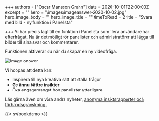 +++
authors = ["Oscar Mansson Grahn"]
date = 2020-10-01T22:00:00Z
excerpt = ""
hero = "/images/imageanswer-2020-10-02.jpg"
hero_image_body = ""
hero_image_title = ""
timeToRead = 2
title = "Svara med bild - ny funktion i Panelista"

+++
Vi har precis lagt till en funktion i Panelista som flera användare har efterfrågat. Nu är det möjligt för panelister och administratörer att lägga till bilder till sina svar och kommentarer.

Funktionen aktiverar du när du skapar en ny videofråga.

<div class="Image__small"> <img src="/images/skarmavbild-2020-10-02-kl-14-37-33-2020-10-02.png" alt="Image answer" /> </div>

Vi hoppas att detta kan:

* Inspirera till nya kreativa sätt att ställa frågor
* **Ge ännu bättre insikter**
* Öka engagemanget hos panelister ytterligare

Läs gärna även om våra andra nyheter, [anonyma insiktsrapporter och förhandsgranskning.](https://articles.panelista.com/sv/nytt-i-panelista/)

{{< sv/bookdemo >}}